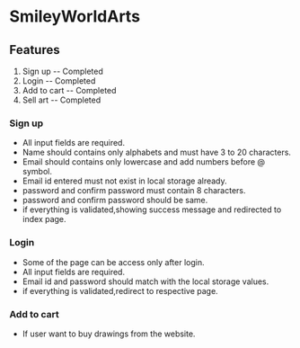 # SmileyWorldArts

## Features
   1. Sign up -- Completed
   2. Login -- Completed
   3. Add to cart -- Completed
   4. Sell art -- Completed
    
   

### Sign up 
* All input fields are required.
* Name should contains only alphabets and must have 3 to 20 characters.
* Email should contains only lowercase and add numbers before @ symbol.
* Email id entered must not exist in local storage already.
* password and confirm password must contain 8 characters.
* password and confirm password should be same.
* if everything is validated,showing success message and redirected to index page.


### Login 
* Some of the page can be access only after login.
* All input fields are required.
* Email id and password should match with the local storage values.
* if everything is validated,redirect to respective page.


### Add to cart 
* If user want to buy drawings from the website.